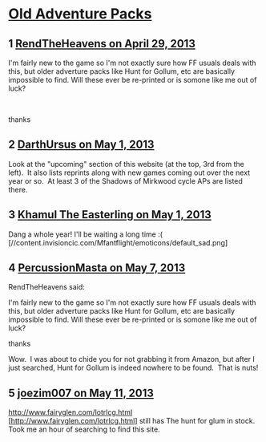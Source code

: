 # [Old Adventure Packs](https://community.fantasyflightgames.com/topic/83117-old-adventure-packs/)

## 1 [RendTheHeavens on April 29, 2013](https://community.fantasyflightgames.com/topic/83117-old-adventure-packs/?do=findComment&comment=790122)

I'm fairly new to the game so I'm not exactly sure how FF usuals deals with this, but older adverture packs like Hunt for Gollum, etc are basically impossible to find. Will these ever be re-printed or is somone like me out of luck?

 

thanks

## 2 [DarthUrsus on May 1, 2013](https://community.fantasyflightgames.com/topic/83117-old-adventure-packs/?do=findComment&comment=790887)

Look at the "upcoming" section of this website (at the top, 3rd from the left).  It also lists reprints along with new games coming out over the next year or so.  At least 3 of the Shadows of Mirkwood cycle APs are listed there.

## 3 [Khamul The Easterling on May 1, 2013](https://community.fantasyflightgames.com/topic/83117-old-adventure-packs/?do=findComment&comment=790901)

Dang a whole year! I'll be waiting a long time :( [//content.invisioncic.com/Mfantflight/emoticons/default_sad.png]

## 4 [PercussionMasta on May 7, 2013](https://community.fantasyflightgames.com/topic/83117-old-adventure-packs/?do=findComment&comment=793044)

RendTheHeavens said:

I'm fairly new to the game so I'm not exactly sure how FF usuals deals with this, but older adverture packs like Hunt for Gollum, etc are basically impossible to find. Will these ever be re-printed or is somone like me out of luck?

thanks



Wow.  I was about to chide you for not grabbing it from Amazon, but after I just searched, Hunt for Gollum is indeed nowhere to be found.  That is nuts!

## 5 [joezim007 on May 11, 2013](https://community.fantasyflightgames.com/topic/83117-old-adventure-packs/?do=findComment&comment=794515)

http://www.fairyglen.com/lotrlcg.html [http://www.fairyglen.com/lotrlcg.html] still has The hunt for glum in stock. Took me an hour of searching to find this site.

